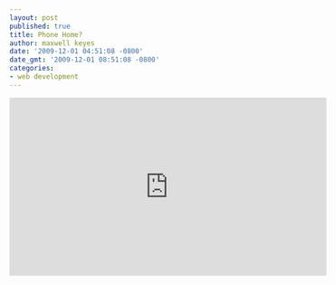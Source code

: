 ```yaml
---
layout: post
published: true
title: Phone Home?
author: maxwell keyes
date: '2009-12-01 04:51:08 -0800'
date_gmt: '2009-12-01 08:51:08 -0800'
categories:
- web development
---
```


<iframe width="560" height="315" src="https://www.youtube.com/embed/-KCj_Klp8aY" frameborder="0" allowfullscreen></iframe>
